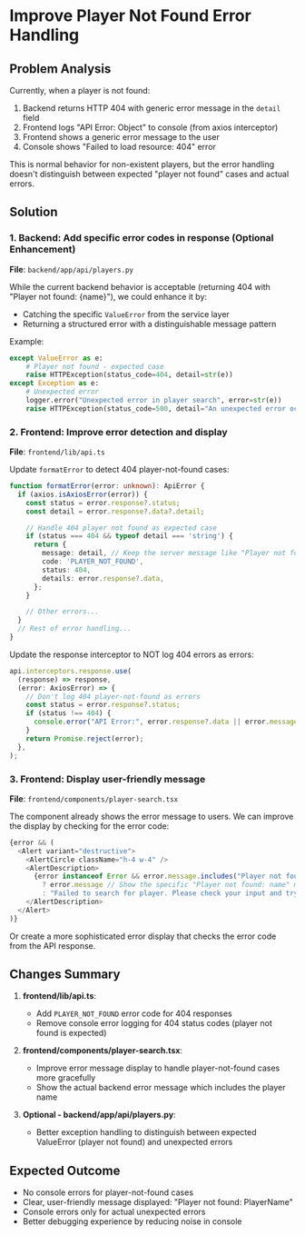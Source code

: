 # Improve Player Not Found Error Handling

## Problem Analysis
Currently, when a player is not found:
1. Backend returns HTTP 404 with generic error message in the `detail` field
2. Frontend logs "API Error: Object" to console (from axios interceptor)
3. Frontend shows a generic error message to the user
4. Console shows "Failed to load resource: 404" error

This is normal behavior for non-existent players, but the error handling doesn't distinguish between expected "player not found" cases and actual errors.

## Solution

### 1. Backend: Add specific error codes in response (Optional Enhancement)
**File**: `backend/app/api/players.py`

While the current backend behavior is acceptable (returning 404 with "Player not found: {name}"), we could enhance it by:
- Catching the specific `ValueError` from the service layer
- Returning a structured error with a distinguishable message pattern

Example:
```python
except ValueError as e:
    # Player not found - expected case
    raise HTTPException(status_code=404, detail=str(e))
except Exception as e:
    # Unexpected error
    logger.error("Unexpected error in player search", error=str(e))
    raise HTTPException(status_code=500, detail="An unexpected error occurred while searching for player")
```

### 2. Frontend: Improve error detection and display
**File**: `frontend/lib/api.ts`

Update `formatError` to detect 404 player-not-found cases:
```typescript
function formatError(error: unknown): ApiError {
  if (axios.isAxiosError(error)) {
    const status = error.response?.status;
    const detail = error.response?.data?.detail;

    // Handle 404 player not found as expected case
    if (status === 404 && typeof detail === 'string') {
      return {
        message: detail, // Keep the server message like "Player not found: name"
        code: 'PLAYER_NOT_FOUND',
        status: 404,
        details: error.response?.data,
      };
    }

    // Other errors...
  }
  // Rest of error handling...
}
```

Update the response interceptor to NOT log 404 errors as errors:
```typescript
api.interceptors.response.use(
  (response) => response,
  (error: AxiosError) => {
    // Don't log 404 player-not-found as errors
    const status = error.response?.status;
    if (status !== 404) {
      console.error("API Error:", error.response?.data || error.message);
    }
    return Promise.reject(error);
  },
);
```

### 3. Frontend: Display user-friendly message
**File**: `frontend/components/player-search.tsx`

The component already shows the error message to users. We can improve the display by checking for the error code:

```typescript
{error && (
  <Alert variant="destructive">
    <AlertCircle className="h-4 w-4" />
    <AlertDescription>
      {error instanceof Error && error.message.includes("Player not found")
        ? error.message // Show the specific "Player not found: name" message
        : "Failed to search for player. Please check your input and try again."}
    </AlertDescription>
  </Alert>
)}
```

Or create a more sophisticated error display that checks the error code from the API response.

## Changes Summary

1. **frontend/lib/api.ts**:
   - Add `PLAYER_NOT_FOUND` error code for 404 responses
   - Remove console error logging for 404 status codes (player not found is expected)

2. **frontend/components/player-search.tsx**:
   - Improve error message display to handle player-not-found cases more gracefully
   - Show the actual backend error message which includes the player name

3. **Optional - backend/app/api/players.py**:
   - Better exception handling to distinguish between expected ValueError (player not found) and unexpected errors

## Expected Outcome

- No console errors for player-not-found cases
- Clear, user-friendly message displayed: "Player not found: PlayerName"
- Console errors only for actual unexpected errors
- Better debugging experience by reducing noise in console
